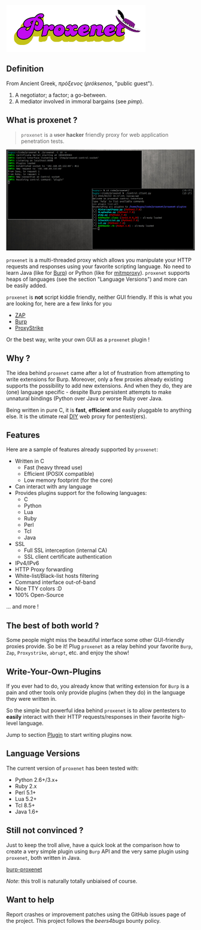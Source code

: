 ![logo](img/proxenet-logo.png)

## Definition

From Ancient Greek, *πρόξενος* (*próksenos*, "public guest").

1. A negotiator; a factor; a go-between.
2. A mediator involved in immoral bargains (see *pimp*).


## What is proxenet ?

>
> `proxenet` is a ~~user~~ **hacker** friendly proxy for web application
> penetration tests.
>

![capture1](img/proxenet-capture1.png)

`proxenet` is a multi-threaded proxy which allows you manipulate your HTTP
requests and responses using your favorite scripting language. No need to learn
Java (like for [Burp](http://portswigger.net/burp/extender/)) or Python (like
for
[mitmproxy](http://mitmproxy.org/doc/scripting/inlinescripts.html)). `proxenet`
supports heaps of languages (see the section "Language Versions") and more can
be easily added.

`proxenet` is **not** script kiddie friendly, neither GUI friendly. If this is
what you are looking for, here are a few links for you

- [ZAP](http://owasp.org/index.php/OWASP_Zed_Attack_Proxy_Project)
- [Burp](http://portswigger.net/burp)
- [ProxyStrike](http://www.edge-security.com/proxystrike.php)

Or the best way, write your own GUI as a `proxenet` plugin !


## Why ?
The idea behind `proxenet` came after a lot of frustration from attempting to write
extensions for Burp. Moreover, only a few proxies already existing supports the
possibility to add new extensions. And when they do, they are (one) language
specific - despite Burp persistent attempts to make unnatural bindings (Python
over Java or worse Ruby over Java.

Being written in pure C, it is **fast**, **efficient** and easily
pluggable to anything else. It is the utimate real
[DIY](https://en.wikipedia.org/wiki/Do_it_yourself) web proxy for
pentest(ers).


## Features

Here are a sample of features already supported by `proxenet`:

- Written in C
    - Fast (heavy thread use)
    - Efficient (POSIX compatible)
    - Low memory footprint (for the core)
- Can interact with any language
- Provides plugins support for the following languages:
    - C
    - Python
    - Lua
    - Ruby
    - Perl
    - Tcl
    - Java
- SSL
    - Full SSL interception (internal CA)
    - SSL client certificate authentication
- IPv4/IPv6
- HTTP Proxy forwarding
- White-list/Black-list hosts filtering
- Command interface out-of-band
- Nice TTY colors :D
- 100% Open-Source

... and more !


## The best of both world ?

Some people might miss the beautiful interface some other GUI-friendly proxies
provide. So be it! Plug `proxenet` as a relay behind your favorite `Burp`,
`Zap`, `Proxystrike`, `abrupt`, etc. and enjoy the show!


## Write-Your-Own-Plugins

If you ever had to do, you already know that writing extension for `Burp` is a
pain and other tools only provide plugins (when they do) in the language they
were written in.

So the simple but powerful idea behind `proxenet` is to allow pentesters to
**easily** interact with their HTTP requests/responses in their favorite
high-level language.

Jump to section [Plugin](plugin) to start writing plugins now.

## Language Versions

The current version of `proxenet` has been tested with:

- Python 2.6+/3.x+
- Ruby 2.x
- Perl 5.1+
- Lua 5.2+
- Tcl 8.5+
- Java 1.6+


## Still not convinced ?

Just to keep the troll alive, have a quick look at the comparison how to create
a very simple plugin using `Burp` API and the very same plugin using `proxenet`,
both written in Java.

[burp-proxenet](img/fun.png)

*Note*: this troll is naturally totally unbiaised of course.


## Want to help

Report crashes or improvement patches using the GitHub issues page of the
project. This project follows the *beers4bugs* bounty policy.
